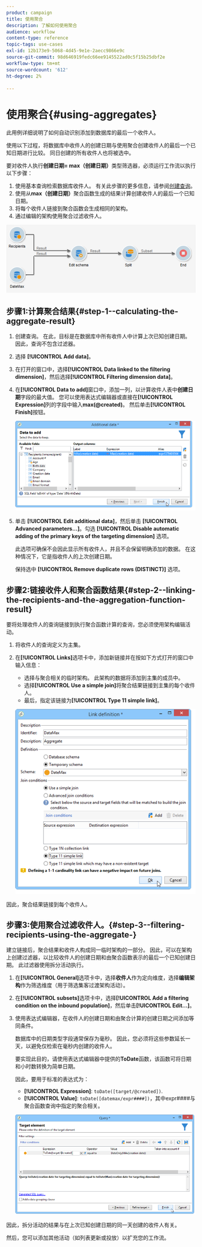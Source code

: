 ```yaml
---
product: campaign
title: 使用聚合
description: 了解如何使用聚合
audience: workflow
content-type: reference
topic-tags: use-cases
exl-id: 12b173e9-5068-4d45-9e1e-2aecc9866e9c
source-git-commit: 98d646919fedc66ee9145522ad0c5f15b25dbf2e
workflow-type: tm+mt
source-wordcount: '612'
ht-degree: 2%

---
```


# 使用聚合{#using-aggregates}

此用例详细说明了如何自动识别添加到数据库的最后一个收件人。

使用以下过程，将数据库中收件人的创建日期与使用聚合创建收件人的最后一个已知日期进行比较。 同日创建的所有收件人也将被选中。

要对收件人执行&#x200B;**创建日期= max（创建日期）**&#x200B;类型筛选器，必须运行工作流以执行以下步骤：

1. 使用基本查询检索数据库收件人。 有关此步骤的更多信息，请参阅[创建查询](../../workflow/using/query.md#creating-a-query)。
1. 使用从&#x200B;**max（创建日期）**&#x200B;聚合函数生成的结果计算创建收件人的最后一个已知日期。
1. 将每个收件人链接到聚合函数会生成相同的架构。
1. 通过编辑的架构使用聚合过滤收件人。

![](assets/datamanagement_usecase_1.png)

## 步骤1:计算聚合结果{#step-1--calculating-the-aggregate-result}

1. 创建查询。 在此，目标是在数据库中所有收件人中计算上次已知创建日期。 因此，查询不包含过滤器。
1. 选择 **[!UICONTROL Add data]**。
1. 在打开的窗口中，选择&#x200B;**[!UICONTROL Data linked to the filtering dimension]**，然后选择&#x200B;**[!UICONTROL Filtering dimension data]**。
1. 在&#x200B;**[!UICONTROL Data to add]**&#x200B;窗口中，添加一列，以计算收件人表中&#x200B;**创建日期**&#x200B;字段的最大值。 您可以使用表达式编辑器或直接在&#x200B;**[!UICONTROL Expression]**&#x200B;列的字段中输入&#x200B;**max(@created)**。 然后单击&#x200B;**[!UICONTROL Finish]**&#x200B;按钮。

   ![](assets/datamanagement_usecase_2.png)

1. 单击 **[!UICONTROL Edit additional data]**，然后单击 **[!UICONTROL Advanced parameters...]**。勾选 **[!UICONTROL Disable automatic adding of the primary keys of the targeting dimension]** 选项。

   此选项可确保不会因此显示所有收件人，并且不会保留明确添加的数据。 在这种情况下，它是指收件人的上次创建日期。

   保持选中 **[!UICONTROL Remove duplicate rows (DISTINCT)]** 选项。

## 步骤2:链接收件人和聚合函数结果{#step-2--linking-the-recipients-and-the-aggregation-function-result}

要将处理收件人的查询链接到执行聚合函数计算的查询，您必须使用架构编辑活动。

1. 将收件人的查询定义为主集。
1. 在&#x200B;**[!UICONTROL Links]**&#x200B;选项卡中，添加新链接并在按如下方式打开的窗口中输入信息：

   * 选择与聚合相关的临时架构。 此架构的数据将添加到主集的成员中。
   * 选择&#x200B;**[!UICONTROL Use a simple join]**&#x200B;将聚合结果链接到主集的每个收件人。
   * 最后，指定该链接为&#x200B;**[!UICONTROL Type 11 simple link]**。

   ![](assets/datamanagement_usecase_3.png)

因此，聚合结果链接到每个收件人。

## 步骤3:使用聚合过滤收件人。{#step-3--filtering-recipients-using-the-aggregate-}

建立链接后，聚合结果和收件人构成同一临时架构的一部分。 因此，可以在架构上创建过滤器，以比较收件人的创建日期和由聚合函数表示的最后一个已知创建日期。 此过滤器使用拆分活动执行。

1. 在&#x200B;**[!UICONTROL General]**&#x200B;选项卡中，选择&#x200B;**收件人**&#x200B;作为定向维度，选择&#x200B;**编辑架构**&#x200B;作为筛选维度（用于筛选集客过渡架构活动）。
1. 在&#x200B;**[!UICONTROL subsets]**&#x200B;选项卡中，选择&#x200B;**[!UICONTROL Add a filtering condition on the inbound population]**，然后单击&#x200B;**[!UICONTROL Edit...]**。
1. 使用表达式编辑器，在收件人的创建日期和由聚合计算的创建日期之间添加等同条件。

   数据库中的日期类型字段通常保存为毫秒。 因此，您必须将这些参数延长一天，以避免仅检索在毫秒内创建的收件人。

   要实现此目的，请使用表达式编辑器中提供的&#x200B;**ToDate**&#x200B;函数，该函数可将日期和小时数转换为简单日期。

   因此，要用于标准的表达式为：

   * **[!UICONTROL Expression]**: `toDate([target/@created])`.
   * **[!UICONTROL Value]**: `toDate([datemax/expr####])`，其中expr####与聚合函数查询中指定的聚合相关。

   ![](assets/datamanagement_usecase_4.png)

因此，拆分活动的结果与在上次已知创建日期的同一天创建的收件人有关。

然后，您可以添加其他活动（如列表更新或投放）以扩充您的工作流。
